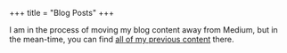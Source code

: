 +++
title = "Blog Posts"
+++

I am in the process of moving my blog content away from Medium, but in the
mean-time, you can find [all of my previous content](https://medium.com/@mdlayher) there.
